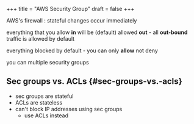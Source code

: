 +++
title = "AWS Security Group"
draft = false
+++

AWS's firewall
: stateful
    changes occur immediately


everything that you allow **in** will be (default) allowed **out**
    -   all **out-bound** traffic is allowed by default

everything blocked by default
    -   you can only **allow** not deny

you can multiple security groups


## Sec groups vs. ACLs {#sec-groups-vs.-acls}

-   sec groups are stateful
-   ACLs are stateless
-   can't block IP addresses using sec groups
    -   use ACLs instead
